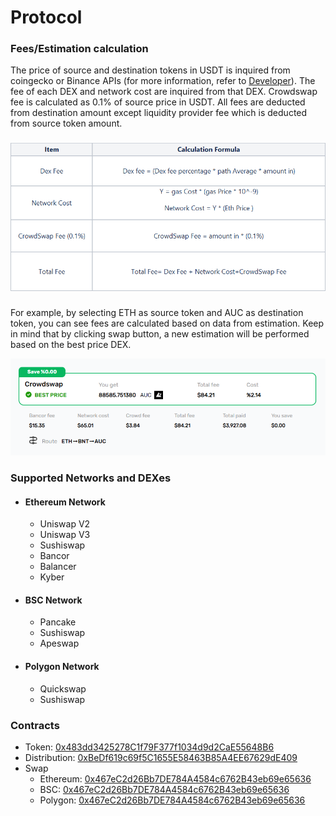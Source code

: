 # Protocol

### Fees/Estimation calculation
  
The price of source and destination tokens in USDT is inquired from coingecko or Binance APIs (for more information, refer to [Developer](../developers/guides.md)).
The fee of each DEX and network cost are inquired from that DEX. Crowdswap fee is calculated as 0.1% of source price in USDT.
All fees are deducted from destination amount except liquidity provider fee which is deducted from source token amount.

###

![](../.gitbook/assets/calculation-fees-table.png)
###
For example, by selecting ETH as source token and AUC as destination token, you can see fees are calculated based on data from estimation.
Keep in mind that by clicking swap button, a new estimation will be performed based on the best price DEX. 

![](../.gitbook/assets/estimate.png)


### Supported Networks and DEXes

* #### Ethereum Network
    * Uniswap V2
    * Uniswap V3
    * Sushiswap
    * Bancor
    * Balancer
    * Kyber
####  
* #### BSC Network
    * Pancake
    * Sushiswap
    * Apeswap
####
* #### Polygon Network
    * Quickswap
    * Sushiswap
  
### Contracts

* Token: [0x483dd3425278C1f79F377f1034d9d2CaE55648B6](https://polygonscan.com/token/0x483dd3425278C1f79F377f1034d9d2CaE55648B6)
* Distribution: [0xBeDf619c69f5C1655E58463B85A4EE67629dE409](https://polygonscan.com/address/0xBeDf619c69f5C1655E58463B85A4EE67629dE409)
* Swap
  * Ethereum: [0x467eC2d26Bb7DE784A4584c6762B43eb69e65636](https://etherscan.io/address/0x467eC2d26Bb7DE784A4584c6762B43eb69e65636)
  * BSC: [0x467eC2d26Bb7DE784A4584c6762B43eb69e65636](https://bscscan.com/address/0x467eC2d26Bb7DE784A4584c6762B43eb69e65636)
  * Polygon: [0x467eC2d26Bb7DE784A4584c6762B43eb69e65636](https://polygonscan.com/address/0x467eC2d26Bb7DE784A4584c6762B43eb69e65636)